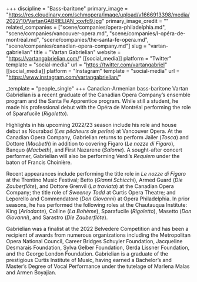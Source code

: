 +++
discipline = "Bass-baritone"
primary_image = "https://res.cloudinary.com/schmopera/image/upload/v1666913398/media/2022/10/VartanGABRIELIAN_xxyfd9.jpg"
primary_image_credit = ""
related_companies = ["scene/companies/opera-philadelphia.md", "scene/companies/vancouver-opera.md", "scene/companies/l-opéra-de-montréal.md", "scene/companies/the-santa-fe-opera.md", "scene/companies/canadian-opera-company.md"]
slug = "vartan-gabrielian"
title = "Vartan Gabrielian"
website = "https://vartangabrielian.com/"
[[social_media]]
platform = "Twitter"
template = "social-media"
url = "https://twitter.com/vartangabriel"
[[social_media]]
platform = "Instagram"
template = "social-media"
url = "https://www.instagram.com/vartangabrielian/"

_template = "people_single"
+++
Canadian-Armenian bass-baritone Vartan Gabrielian is a recent graduate of the Canadian Opera Company’s ensemble program and the Santa Fe Apprentice program. While still a student, he made his professional debut with the Opéra de Montréal performing the role of Sparafucile (_Rigoletto_).

Highlights in his upcoming 2022/23 season include his role and house debut as Nourabad (_Les pêcheurs de perles_) at Vancouver Opera. At the Canadian Opera Company, Gabrielian returns to perform Jailer (_Tosca_) and Dottore (_Macbeth_) in addition to covering Figaro (_Le nozze di Figaro_), Banquo (_Macbeth_), and First Nazarene (_Salome_). A sought-after concert performer, Gabrielian will also be performing Verdi’s _Requiem_ under the baton of Francis Choinière.

Recent appearances include performing the title role in _Le nozze di Figaro_ at the Trentino Music Festival; Betto (_Gianni Schicchi_), Armed Guard (_Die Zauberflöte_), and Dottore Grenvil (_La traviata_) at the Canadian Opera Company; the title role of _Sweeney Todd_ at Curtis Opera Theatre; and Leporello and Commendatore (_Don Giovanni_) at Opera Philadelphia. In prior seasons, he has performed the following roles at the Chautauqua Institute: King (_Ariodante_), Colline (_La Bohème_), Sparafucile (_Rigoletto_), Masetto (_Don Giovanni_), and Sarastro (_Die Zauberflöte_).

Gabrielian was a finalist at the 2022 Belvedere Competition and has been a recipient of awards from numerous organizations including the Metropolitan Opera National Council, Career Bridges Schuyler Foundation, Jacqueline Desmarais Foundation, Sylva Gelber Foundation, Gerda Lissner Foundation, and the George London Foundation. Gabrielian is a graduate of the prestigious Curtis Institute of Music, having earned a Bachelor’s and Master’s Degree of Vocal Performance under the tutelage of Marlena Malas and Armen Boyajian.